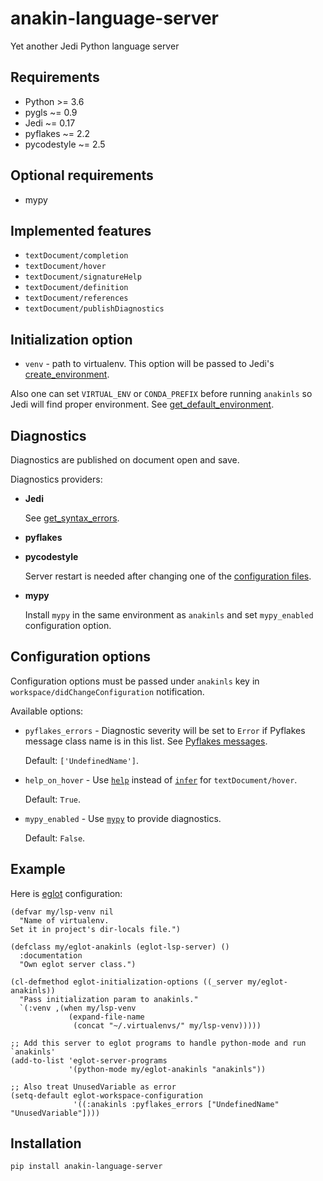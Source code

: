 # anakin-language-server
Yet another Jedi Python language server

## Requirements

- Python >= 3.6
- pygls ~= 0.9
- Jedi ~= 0.17
- pyflakes ~= 2.2
- pycodestyle ~= 2.5

## Optional requirements
- mypy

## Implemented features

- `textDocument/completion`
- `textDocument/hover`
- `textDocument/signatureHelp`
- `textDocument/definition`
- `textDocument/references`
- `textDocument/publishDiagnostics`

## Initialization option

- `venv` - path to virtualenv. This option will be passed to Jedi's [create\_environment](https://jedi.readthedocs.io/en/latest/docs/api.html#jedi.create_environment).

Also one can set `VIRTUAL_ENV` or `CONDA_PREFIX` before running `anakinls` so Jedi will find proper environment. See [get\_default\_environment](https://jedi.readthedocs.io/en/latest/docs/api.html#jedi.get_default_environment).


## Diagnostics

Diagnostics are published on document open and save.

Diagnostics providers:

- **Jedi**

  See [get\_syntax\_errors](https://jedi.readthedocs.io/en/latest/docs/api.html#jedi.Script.get_syntax_errors).

- **pyflakes**
- **pycodestyle**

  Server restart is needed after changing one of the [configuration files](https://pycodestyle.pycqa.org/en/latest/intro.html#configuration).

- **mypy**

  Install `mypy` in the same environment as `anakinls` and set `mypy_enabled` configuration option.

## Configuration options

Configuration options must be passed under `anakinls` key in `workspace/didChangeConfiguration` notification.

Available options:
- `pyflakes_errors` - Diagnostic severity will be set to `Error` if Pyflakes message class name is in this list. See [Pyflakes messages](https://github.com/PyCQA/pyflakes/blob/master/pyflakes/messages.py).

  Default: `['UndefinedName']`.
- `help_on_hover` - Use [`help`](https://jedi.readthedocs.io/en/latest/docs/api.html#jedi.Script.help) instead of [`infer`](https://jedi.readthedocs.io/en/latest/docs/api.html#jedi.Script.infer) for `textDocument/hover`.

  Default: `True`.
- `mypy_enabled` - Use [`mypy`](https://mypy.readthedocs.io/en/stable/index.html) to provide diagnostics.

  Default: `False`.

## Example

Here is [eglot](https://github.com/joaotavora/eglot) configuration:

```elisp
(defvar my/lsp-venv nil
  "Name of virtualenv.
Set it in project's dir-locals file.")

(defclass my/eglot-anakinls (eglot-lsp-server) ()
  :documentation
  "Own eglot server class.")

(cl-defmethod eglot-initialization-options ((_server my/eglot-anakinls))
  "Pass initialization param to anakinls."
  `(:venv ,(when my/lsp-venv
             (expand-file-name
              (concat "~/.virtualenvs/" my/lsp-venv)))))

;; Add this server to eglot programs to handle python-mode and run `anakinls'
(add-to-list 'eglot-server-programs
             '(python-mode my/eglot-anakinls "anakinls"))

;; Also treat UnusedVariable as error
(setq-default eglot-workspace-configuration
              '((:anakinls :pyflakes_errors ["UndefinedName" "UnusedVariable"])))

```

## Installation

```
pip install anakin-language-server
```
